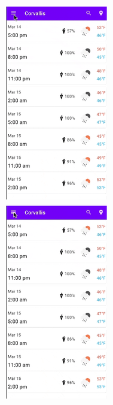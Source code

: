 

![Screen capture of app behavior](screencap.gif)

![Screen capture of extra credit functionality](screencapExtraCredit.gif)
